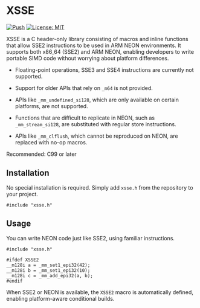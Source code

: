 # XSSE

[![Push](https://github.com/SakiTakamachi/xsse/actions/workflows/push.yml/badge.svg)](https://github.com/SakiTakamachi/xsse/actions/workflows/push.yml)
[![License: MIT](https://img.shields.io/badge/License-MIT-yellow.svg)](https://opensource.org/licenses/MIT)

XSSE is a C header-only library consisting of macros and inline functions that allow SSE2 instructions to be used in ARM NEON environments.
It supports both x86_64 (SSE2) and ARM NEON, enabling developers to write portable SIMD code without worrying about platform differences.

- Floating-point operations, SSE3 and SSE4 instructions are currently not supported.

- Support for older APIs that rely on `_m64` is not provided.

- APIs like `_mm_undefined_si128`, which are only available on certain platforms, are not supported.

- Functions that are difficult to replicate in NEON, such as `_mm_stream_si128`, are substituted with regular store instructions.

- APIs like `_mm_clflush`, which cannot be reproduced on NEON, are replaced with no-op macros.

Recommended: C99 or later

## Installation

No special installation is required.
Simply add `xsse.h` from the repository to your project.

```
#include "xsse.h"
```

## Usage

You can write NEON code just like SSE2, using familiar instructions.

```
#include "xsse.h"

#ifdef XSSE2
__m128i a = _mm_set1_epi32(42);
__m128i b = _mm_set1_epi32(10);
__m128i c = _mm_add_epi32(a, b);
#endif
```

When SSE2 or NEON is available, the `XSSE2` macro is automatically defined, enabling platform-aware conditional builds.
